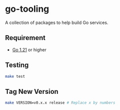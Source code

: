 # go-tooling

A collection of packages to help build Go services.

## Requirement

- [Go 1.21](https://go.dev/blog/go1.21) or higher

## Testing

```sh
make test
```

## Tag New Version

```sh
make VERSION=v0.x.x release # Replace x by numbers
```

